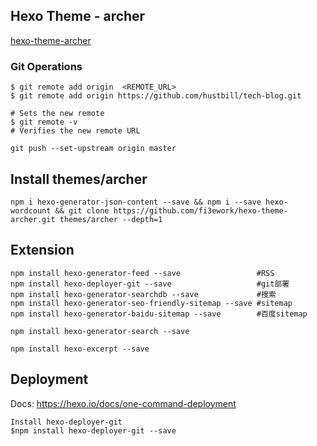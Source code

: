 ## Hexo Theme - archer
[hexo-theme-archer](https://github.com/fi3ework/)  

### Git Operations
```
$ git remote add origin  <REMOTE_URL> 
$ git remote add origin https://github.com/hustbill/tech-blog.git

# Sets the new remote
$ git remote -v
# Verifies the new remote URL

git push --set-upstream origin master

```

## Install  themes/archer 
```code
npm i hexo-generator-json-content --save && npm i --save hexo-wordcount && git clone https://github.com/fi3ework/hexo-theme-archer.git themes/archer --depth=1
```

## Extension
```
npm install hexo-generator-feed --save                 #RSS
npm install hexo-deployer-git --save                   #git部署
npm install hexo-generator-searchdb --save             #搜索
npm install hexo-generator-seo-friendly-sitemap --save #sitemap
npm install hexo-generator-baidu-sitemap --save        #百度sitemap

npm install hexo-generator-search --save

npm install hexo-excerpt --save

```
## Deployment
Docs: https://hexo.io/docs/one-command-deployment
```
Install hexo-deployer-git
$npm install hexo-deployer-git --save


```

